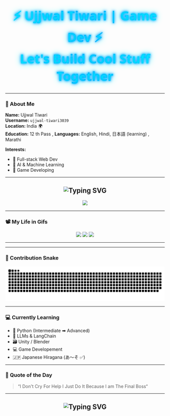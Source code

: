 

<!-- 🌠 Custom Banner with Name -->
<h1 align="center" style="
  font-size: 2.5rem;
  font-weight: bold;
  background: linear-gradient(to right, #00f0ff, #005eff, #00f0ff);
  -webkit-background-clip: text;
  color: transparent;
  text-shadow: 0 0 5px #00f0ff, 0 0 10px #005eff, 0 0 20px #00f0ff;
  font-family: 'Segoe UI', sans-serif;
">
  ⚡ Ujjwal Tiwari | Game Dev ⚡<br>
  Let's Build Cool Stuff Together
</h1>

---

### 👤 About Me

**Name:** Ujjwal Tiwari  
**Username:** `ujjwal-tiwari3039`  
**Location:** India 🌍  
**Education:** 12 th Pass , 
**Languages:** English, Hindi, 日本語 (learning) , Marathi 

**Interests:**
- 🚀 Full-stack Web Dev  
- 🧠 AI & Machine Learning  
- 🎯 Game Developing 

---

<h2 align="center">
  <img src="https://readme-typing-svg.herokuapp.com?font=Fira+Code&size=24&pause=800&color=00FF00&center=true&vCenter=true&width=435&lines=%F0%9F%A7%A0+My+Skills+%26+Tools" alt="Typing SVG" />
</h2>

<p align="center">
  <img src="https://skillicons.dev/icons?i=python,c,cpp,html,css,js,react,nodejs,mysql,github,git,linux,figma,vscode,streamlit" />
</p>

---

### 📽️ My Life in Gifs

<p align="center">
  <img src="https://media.giphy.com/media/f3iwJFOVOwuy7K6FFw/giphy.gif" width="150">
  <img src="https://media.giphy.com/media/LMt9638dO8dftAjtco/giphy.gif" width="150">
  <img src="https://media.giphy.com/media/RbDKaczqWovIugyJmW/giphy.gif" width="150">
</p>

---


---
### 🐍 Contribution Snake

<p align="center">
  <img src="https://raw.githubusercontent.com/Platane/snk/output/github-contribution-grid-snake-dark.svg" alt="snake gif" />
</p>

---

### 💻 Currently Learning

- 🐍 Python (Intermediate ➡ Advanced)  
- 🤖 LLMs & LangChain  
- 🗃️ Unity / Blender  
- 💻 Game Developement 
- 🇯🇵 Japanese Hiragana (あ〜そ ✅)

---

### 💬 Quote of the Day

> “I Don't Cry For Help I Just Do It Because I am The Final Boss“

---

<h2 align="center">
  <img src="https://readme-typing-svg.demolab.com?font=Fira+Code&size=24&pause=1000&color=F77272&center=true&vCenter=true&repeat=true&width=435&lines=Code...;Create...;Collaborate...;Change+the+World!" alt="Typing SVG" />
</h2>
